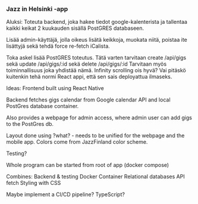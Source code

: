 ### Jazz in Helsinki -app

Aluksi:
Toteuta backend, joka hakee tiedot google-kalenterista ja tallentaa kaikki keikat 2 kuukauden sisällä PostGRES databaseen.

Lisää admin-käyttäjä, jolla oikeus lisätä keikkoja, muokata niitä, poistaa ite lisättyjä sekä tehdä force re-fetch iCalista.


Toka askel lisää PostGRES toteutus. Tätä varten tarvitaan create /api/gigs sekä update /api/gigs/:id sekä delete /api/gigs/:id
Tarvitaan myös toiminnallisuus joka yhdistää nämä. Infinity scrolling ois hyvä? Vai pitäskö kuitenkin tehä normi React appi, että sen sais deployattua ilmaseks.

Ideas:
Frontend built using React Native

Backend fetches gigs calendar from Google calendar API and local PostGres database container.

Also provides a webpage for admin access, where admin user can add gigs to the PostGres db.

Layout done using ?what? - needs to be unified for the webpage and the mobile app.
Colors come from JazzFinland color scheme.

Testing?

Whole program can be started from root of app (docker compose)

Combines:
Backend & testing
Docker Container
Relational databases
API fetch
Styling with CSS

Maybe implement a CI/CD pipeline?
TypeScript?

